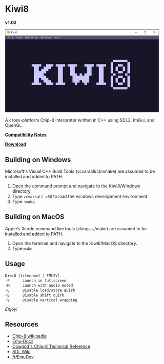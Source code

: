 # Kiwi8
**v1.03**

![boot](/images/screenshots/boot.png)

A cross-platform Chip-8 interpreter written 
in C++ using SDL2, ImGui, and OpenGL.

**[Compatibility Notes](https://github.com/tomdaley92/Kiwi8/issues/9)**

**[Download](https://github.com/tomdaley92/Kiwi8/releases)**



## Building on Windows
Microsoft's Visual C++ Build Tools 
(vcvarsall/cl/nmake) are assumed to be 
installed and added to PATH.
1) Open the command prompt and navigate 
   to the Kiwi8/Windows directory.
2) Type `vcvarsall x86` to load the 
   windows development environment.
3) Type `nmake`.

## Building on MacOS
Apple's Xcode command line tools 
(clang++/make) are assumed to be 
installed and added to PATH.
1) Open the terminal and navigate 
   to the Kiwi8/MacOS directory.
2) Type `make`.

## Usage
    Kiwi8 [filename] [-FMLSV]
    -F      Launch in fullscreen
    -M      Launch with audio muted
    -L      Disable load/store quirk
    -S      Disable shift quirk
    -V      Disable vertical wrapping

_Enjoy!_

## Resources
* [Chip-8 wikipedia](https://en.wikipedia.org/wiki/CHIP-8)
* [Emu-Docs](https://github.com/Emu-Docs/Emu-Docs)
* [Cowgod's Chip-8 Technical Reference](http://devernay.free.fr/hacks/chip8/C8TECH10.HTM)
* [SDL Wiki](https://wiki.libsdl.org/)
* [/r/EmuDev](https://www.reddit.com/r/EmuDev/)
